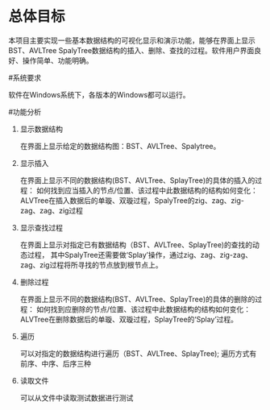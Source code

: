 # 总体目标

本项目主要实现一些基本数据结构的可视化显示和演示功能，能够在界面上显示BST、AVLTree
SpalyTree数据结构的插入、删除、查找的过程。软件用户界面良好、操作简单、功能明确。

#系统要求

软件在Windows系统下，各版本的Windows都可以运行。

#功能分析

1. 显示数据结构

	在界面上显示给定的数据结构图：BST、AVLTree、Spalytree。
	
2. 显示插入
	
	在界面上显示不同的数据结构(BST、AVLTree、SplayTree)的具体的插入的过程：
	如何找到应当插入的节点/位置、该过程中此数据结构的结构如何变化：
	ALVTree在插入数据后的单璇、双璇过程，SpalyTree的zig、zag、zig-zag、zag、zig过程

3. 显示查找过程

	在界面上显示对指定已有数据结构（BST、AVLTree、SplayTree)的查找的动态过程，
	其中SpalyTree还需要做‘Splay’操作，通过zig、zag、zig-zag、zag、zig过程将所寻找的节点放到根节点上。

4. 删除过程

	在界面上显示不同的数据结构(BST、AVLTree、SplayTree)的具体的删除的过程：
	如何找到应删除的节点/位置、该过程中此数据结构的结构如何变化：
	ALVTree在删除数据后的单璇、双璇过程，SplayTree的‘Splay’过程。

5. 遍历

	可以对指定的数据结构进行遍历（BST、AVLTree、SplayTree);
	遍历方式有前序、中序、后序三种
	
6. 读取文件

	可以从文件中读取测试数据进行测试
	